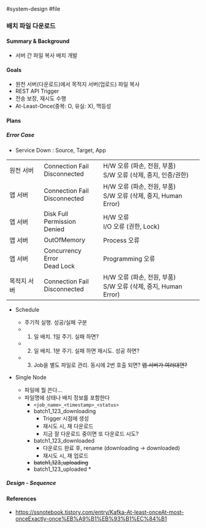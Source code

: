 #system-design #file

### 배치 파일 다운로드

#### Summary & Background

* 서버 간 파일 복사 배치 개발
#### Goals

* 원천 서버(다운로드)에서 목적지 서버(업로드) 파일 복사
* REST API Trigger
* 전송 보장, 재시도 수행
* At-Least-Once(중복: O, 유실: X), 멱등성
#### Plans

##### Error Case

* Service Down : Source, Target, App

|        |                                 |                                                     |
| ------ | ------------------------------- | --------------------------------------------------- |
| 원천 서버  | Connection Fail<br>Disconnected | H/W 오류 (파손, 전원, 부품)<br>S/W 오류 (삭제, 중지, 인증/권한)       |
| 앱 서버   | Connection Fail<br>Disconnected | H/W 오류 (파손, 전원, 부품)<br>S/W 오류 (삭제, 중지, Human Error) |
| 앱 서버   | Disk Full<br>Permission Denied  | H/W 오류<br>I/O 오류 (권한, Lock)                         |
| 앱 서버   | OutOfMemory                     | Process 오류                                          |
| 앱 서버   | Concurrency Error<br>Dead Lock  | Programming 오류                                      |
| 목적지 서버 | Connection Fail<br>Disconnected | H/W 오류 (파손, 전원, 부품)<br>S/W 오류 (삭제, 중지, Human Error) |
* Schedule
	* 주기적 실행. 성공/실패 구분
	* 1) 일 배치. 1일 주기. 실패 하면?
	* 2) 일 배치. 1분 주기. 실패 하면 재시도. 성공 하면?
	* 3) Job을 별도 파일로 관리. 동시에 2번 호출 되면? ~~앱 서버가 여러대면?~~

* Single Node
	* 파일에 뭘 쓴다...
	* 파일명에 상태나 배치 정보를 포함한다
		* `<job_name>_<timestamp>_<status>`
		* batch1_123_downloading
			* Trigger 시점에 생성
			* 재시도 시, 재 다운로드
			* 지금 잘 다운로드 중이면 또 다운로드 시도?
		* batch1_123_downloaded
			* 다운로드 완료 후, rename (downloading -> downloaded)
			* 재시도 시, 재 업로드
		* ~~batch1_123_uploading~~
		* batch1_123_uploaded
			* 

##### Design - Sequence

#### References

* https://ssnotebook.tistory.com/entry/Kafka-At-least-onceAt-most-onceExactly-once%EB%A9%B1%EB%93%B1%EC%84%B1